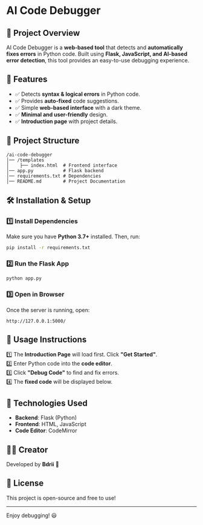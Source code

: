 # AI Code Debugger

## 📌 Project Overview
AI Code Debugger is a **web-based tool** that detects and **automatically fixes errors** in Python code. Built using **Flask, JavaScript, and AI-based error detection**, this tool provides an easy-to-use debugging experience.

## 🚀 Features
- ✅ Detects **syntax & logical errors** in Python code.
- ✅ Provides **auto-fixed** code suggestions.
- ✅ Simple **web-based interface** with a dark theme.
- ✅ **Minimal and user-friendly** design.
- ✅ **Introduction page** with project details.

## 📂 Project Structure
```
/ai-code-debugger
│── /templates
│    ├── index.html  # Frontend interface
│── app.py           # Flask backend
│── requirements.txt # Dependencies
│── README.md        # Project Documentation
```

## 🛠️ Installation & Setup

### 1️⃣ Install Dependencies
Make sure you have **Python 3.7+** installed. Then, run:
```sh
pip install -r requirements.txt
```

### 2️⃣ Run the Flask App
```sh
python app.py
```

### 3️⃣ Open in Browser
Once the server is running, open:
```
http://127.0.0.1:5000/
```

## 📜 Usage Instructions
1️⃣ The **Introduction Page** will load first. Click **"Get Started"**.  
2️⃣ Enter Python code into the **code editor**.  
3️⃣ Click **"Debug Code"** to find and fix errors.  
4️⃣ The **fixed code** will be displayed below.  

## 🔧 Technologies Used
- **Backend**: Flask (Python)
- **Frontend**: HTML, JavaScript
- **Code Editor**: CodeMirror

## 👨‍💻 Creator
Developed by **Bdrii** 🚀

## 📜 License
This project is open-source and free to use!

---
Enjoy debugging! 😃

